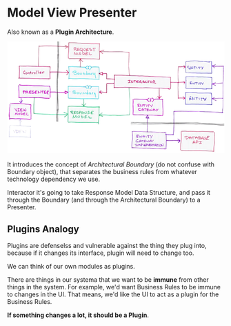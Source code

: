 # Model View Presenter

Also known as a __Plugin Architecture__.

![mvp](./mvp.png)

It introduces the concept of _Architectural Boundary_ (do not confuse with Boundary object), that separates the business rules from whatever technology dependency we use.

Interactor it's going to take Response Model Data Structure, and pass it through the Boundary (and through the Architectural Boundary) to a Presenter.

## Plugins Analogy

Plugins are defenselss and vulnerable against the thing they plug into, because if it changes its interface, plugin will need to change too.

We can think of our own modules as plugins.

There are things in our systema that we want to be __immune__ from other things in the system. For example, we'd want Business Rules to be immune to changes in the UI. That means, we'd like the UI to act as a plugin for the Business Rules.

__If something changes a lot, it should be a Plugin__.
